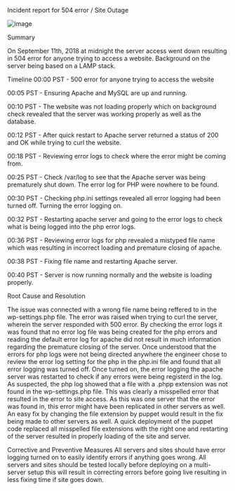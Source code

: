 Incident report for 504 error / Site Outage

![image](https://github.com/Jtaren/alx-system_engineering-devops/assets/78317210/847c3302-8b11-4282-93a3-6ef810f63a04)


Summary

On September 11th, 2018 at midnight the server access went down resulting in 504 error for anyone trying to access a website. Background on the server being based on a LAMP stack.

Timeline
00:00 PST - 500 error for anyone trying to access the website

00:05 PST - Ensuring Apache and MySQL are up and running.

00:10 PST - The website was not loading properly which on background check revealed that the server was working properly as well as the database.

00:12 PST - After quick restart to Apache server returned a status of 200 and OK while trying to curl the website.

00:18 PST - Reviewing error logs to check where the error might be coming from.

00:25 PST - Check /var/log to see that the Apache server was being prematurely shut down. The error log for PHP were nowhere to be found.

00:30 PST - Checking php.ini settings revealed all error logging had been turned off. Turning the error logging on.

00:32 PST - Restarting apache server and going to the error logs to check what is being logged into the php error logs.

00:36 PST - Reviewing error logs for php revealed a mistyped file name which was resulting in incorrect loading and premature closing of apache.

00:38 PST - Fixing file name and restarting Apache server.

00:40 PST - Server is now running normally and the website is loading properly.

Root Cause and Resolution

The issue was connected with a wrong file name being reffered to in the wp-settings.php file. The error was raised when trying to curl the server, wherein the server responded with 500 error. By checking the error logs it was found that no error log file was being created for the php errors and reading the default error log for apache did not result in much information regarding the premature closing of the server. Once understood that the errors for php logs were not being directed anywhere the engineer chose to review the error log setting for the php in the php.ini file and found that all error logging was turned off. Once turned on, the error logging the apache server was restarted to check if any errors were being registerd in the log. As suspected, the php log showed that a file with a .phpp extension was not found in the wp-settings.php file. This was clearly a misspelled error that resulted in the error to site access. As this was one server that the error was found in, this error might have been replicated in other servers as well. An easy fix by changing the file extension by puppet would result in the fix being made to other servers as well. A quick deployment of the puppet code replaced all misspelled file extensions with the right one and restarting of the server resulted in properly loading of the site and server.

Corrective and Preventive Measures
All servers and sites should have error logging turned on to easily identify errors if anything goes wrong.
All servers and sites should be tested locally before deploying on a multi-server setup this will result in correcting errors before going live resulting in less fixing time if site goes down.
